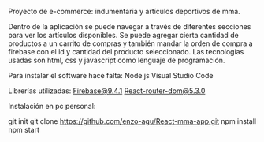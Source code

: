 Proyecto de e-commerce: indumentaria y artículos deportivos de mma.

Dentro de la aplicación se puede navegar a través de diferentes secciones para ver los artículos disponibles.
Se puede agregar cierta cantidad de productos a un carrito de compras y también mandar la orden de compra a firebase con el id y cantidad del producto seleccionado.
Las tecnologías usadas son html, css y javascript como lenguaje de programación.

Para instalar el software hace falta: 
Node js
Visual Studio Code

Librerías utilizadas:
Firebase@9.4.1
React-router-dom@5.3.0

Instalación en pc personal:

 git init 
 git clone https://github.com/enzo-agu/React-mma-app.git
 npm install
 npm start

